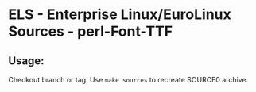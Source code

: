 # ELS - Enterprise Linux/EuroLinux Sources - perl-Font-TTF
 
## Usage:
  Checkout branch or tag. Use `make sources` to recreate  SOURCE0 archive.
